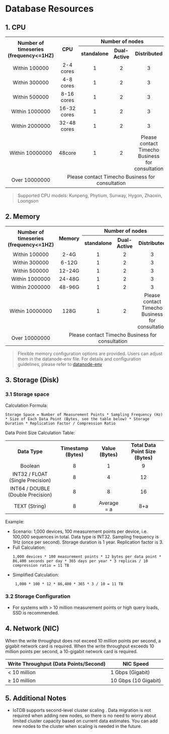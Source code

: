 <!--

    Licensed to the Apache Software Foundation (ASF) under one
    or more contributor license agreements.  See the NOTICE file
    distributed with this work for additional information
    regarding copyright ownership.  The ASF licenses this file
    to you under the Apache License, Version 2.0 (the
    "License"); you may not use this file except in compliance
    with the License.  You may obtain a copy of the License at
    
        http://www.apache.org/licenses/LICENSE-2.0
    
    Unless required by applicable law or agreed to in writing,
    software distributed under the License is distributed on an
    "AS IS" BASIS, WITHOUT WARRANTIES OR CONDITIONS OF ANY
    KIND, either express or implied.  See the License for the
    specific language governing permissions and limitations
    under the License.

-->
# Database Resources
## 1. CPU
<table style="text-align: center;">
   <tbody>
      <tr>
            <th rowspan="2">Number of timeseries (frequency&lt;=1HZ)</th>
            <th rowspan="2">CPU</th>        
            <th colspan="3">Number of nodes</th>
      </tr>
      <tr>
      <th>standalone</th>   
      <th>Dual-Active</th> 
      <th>Distributed</th> 
      </tr>
      <tr>
            <td>Within 100000</td>
            <td>2-4 cores</td>
            <td>1</td>
            <td>2</td>
            <td>3</td>
      </tr>
      <tr>
            <td>Within 300000</td>
            <td>4-8 cores</td>
            <td>1</td>
            <td>2</td>
            <td>3</td>
      </tr>
      <tr>
            <td>Within 500000</td>
            <td>8-16 cores</td>
            <td>1</td>
            <td>2</td>
            <td>3</td>
      </tr>
      <tr>
            <td>Within 1000000</td>
            <td>16-32 cores</td>
            <td>1</td>
            <td>2</td>
            <td>3</td>
      </tr>
      <tr>
            <td>Within 2000000</td>
            <td>32-48 cores</td>
            <td>1</td>
            <td>2</td>
            <td>3</td>
      </tr>
      <tr>
            <td>Within 10000000</td>
            <td>48core</td>
            <td>1</td>
            <td>2</td>
            <td>Please contact Timecho Business for consultation</td>
      </tr>
      <tr>
            <td>Over 10000000</td>
            <td colspan="4">Please contact Timecho Business for consultation</td>
      </tr>
</tbody>
</table>

> Supported CPU models: Kunpeng, Phytium, Sunway, Hygon, Zhaoxin, Loongson

## 2. Memory 
<table style="text-align: center;">
   <tbody>
      <tr>
            <th rowspan="2">Number of timeseries (frequency&lt;=1HZ)</th>
            <th rowspan="2">Memory</th>        
            <th colspan="3">Number of nodes</th>
      </tr>
      <tr>
      <th>standalone</th>   
      <th>Dual-Active</th> 
      <th>Distributed</th> 
      </tr>
      <tr>
            <td>Within 100000</td>
            <td>2-4G</td>
            <td>1</td>
            <td>2</td>
            <td>3</td>
      </tr>
      <tr>
            <td>Within 300000</td>
            <td>6-12G</td>
            <td>1</td>
            <td>2</td>
            <td>3</td>
      </tr>
      <tr>
            <td>Within 500000</td>
            <td>12-24G</td>
            <td>1</td>
            <td>2</td>
            <td>3</td>
      </tr>
      <tr>
            <td>Within 1000000</td>
            <td>24-48G</td>
            <td>1</td>
            <td>2</td>
            <td>3</td>
      </tr>
      <tr>
            <td>Within 2000000</td>
            <td>48-96G</td>
            <td>1</td>
            <td>2</td>
            <td>3</td>
      </tr>
      <tr>
            <td>Within 10000000</td>
            <td>128G</td>
            <td>1</td>
            <td>2</td>
            <td>Please contact Timecho Business for consultation</td>
      </tr>
      <tr>
            <td>Over 10000000</td>
            <td colspan="4">Please contact Timecho Business for consultation</td>
      </tr>
</tbody>
</table>

> Flexible memory configuration options are provided. Users can adjust them in the datanode-env file. For details and configuration guidelines, please refer to [datanode-env](../Reference/System-Config-Manual.md#_3-2-datanode-env-sh-bat)


## 3. Storage (Disk)
### 3.1 Storage space
Calculation Formula:

```Plain
Storage Space = Number of Measurement Points * Sampling Frequency (Hz) * Size of Each Data Point (Bytes, see the table below) * Storage Duration * Replication Factor / Compression Ratio
```

Data Point Size Calculation Table:

<table style="text-align: center;">
   <tbody>
      <tr>
            <th>Data Type</th>   
            <th>Timestamp (Bytes)</th> 
            <th> Value (Bytes)</th> 
            <th> Total Data Point Size (Bytes) 
      </th> 
      </tr>
      <tr>
            <td>Boolean</td>
            <td>8</td>
            <td>1</td>
            <td>9</td>
      </tr>
      <tr>
            <td> INT32 / FLOAT (Single Precision)</td>
            <td>8</td>
            <td>4</td>
            <td>12</td>
      </tr>
      <tr>
            <td>INT64 / DOUBLE (Double Precision)</td>
            <td>8</td>
            <td>8</td>
            <td>16</td>
      </tr>
      <tr>
            <td>TEXT (String)</td>
            <td>8</td>
            <td>Average = a</td>
            <td>8+a</td>
      </tr>
</tbody>
</table>
Example:

- Scenario: 1,000 devices, 100 measurement points per device, i.e. 100,000 sequences in total. Data type is INT32. Sampling frequency is 1Hz (once per second). Storage duration is 1 year. Replication factor is 3.
- Full Calculation:
    ```Plain
    1,000 devices * 100 measurement points * 12 bytes per data point * 86,400 seconds per day * 365 days per year * 3 replicas / 10 compression ratio = 11 TB
    ```
- Simplified Calculation:
   ```Plain
    1,000 * 100 * 12 * 86,400 * 365 * 3 / 10 = 11 TB
    ```
### 3.2 Storage Configuration

- For systems with > 10 million measurement points or high query loads, SSD is recommended.

## 4. Network (NIC) 
When the write throughput does not exceed 10 million points per second, a gigabit network card is required. When the write throughput exceeds 10 million points per second, a 10-gigabit network card is required.

| **Write** **Throughput** **(Data Points/Second)** | **NIC** **Speed**    |
| ------------------------------------------------- | -------------------- |
| < 10 million                                      | 1 Gbps (Gigabit)     |
| ≥ 10 million                                      | 10 Gbps (10 Gigabit) |

## 5. Additional Notes

- IoTDB supports second-level cluster scaling . Data migration is not required when adding new nodes, so there is no need to worry about limited cluster capacity based on current data estimates. You can add new nodes to the cluster when scaling is needed in the future.